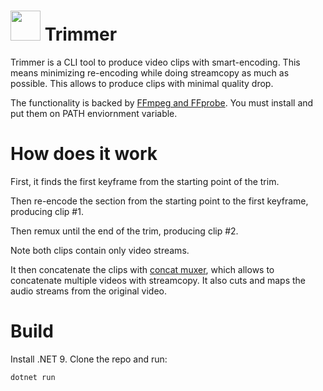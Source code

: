 # <img src="res/logo.ico" width="48"> Trimmer

Trimmer is a CLI tool to produce video clips with smart-encoding. This means minimizing re-encoding while doing streamcopy as much as possible. This allows to produce clips with minimal quality drop.

The functionality is backed by [FFmpeg and FFprobe](https://ffmpeg.org/). You must install and put them on PATH enviornment variable.

# How does it work

First, it finds the first keyframe from the starting point of the trim. 

Then re-encode the section from the starting point to the first keyframe, producing clip #1.

Then remux until the end of the trim, producing clip #2.

Note both clips contain only video streams.

It then concatenate the clips with [concat muxer](https://ffmpeg.org/ffmpeg-formats.html#concat-1), which allows to concatenate multiple videos with streamcopy. It also cuts and maps the audio streams from the original video.

# Build

Install .NET 9. Clone the repo and run:

```
dotnet run

```
